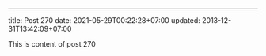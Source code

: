 ---
title: Post 270
date: 2021-05-29T00:22:28+07:00
updated: 2013-12-31T13:42:09+07:00

This is content of post 270